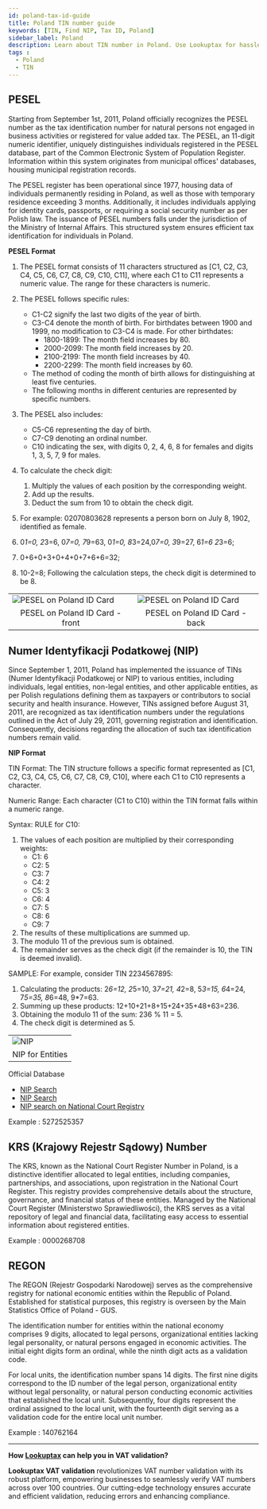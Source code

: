 ```yaml
---
id: poland-tax-id-guide
title: Poland TIN number guide
keywords: [TIN, Find NIP, Tax ID, Poland]
sidebar_label: Poland
description: Learn about TIN number in Poland. Use Lookuptax for hassle-free tax id validation in Poland and other 100+ countries
tags : 
  - Poland
  - TIN
---
```


## PESEL
Starting from September 1st, 2011, Poland officially recognizes the PESEL number as the tax identification number for natural persons not engaged in business activities or registered for value added tax. The PESEL, an 11-digit numeric identifier, uniquely distinguishes individuals registered in the PESEL database, part of the Common Electronic System of Population Register. Information within this system originates from municipal offices' databases, housing municipal registration records.

The PESEL register has been operational since 1977, housing data of individuals permanently residing in Poland, as well as those with temporary residence exceeding 3 months. Additionally, it includes individuals applying for identity cards, passports, or requiring a social security number as per Polish law. The issuance of PESEL numbers falls under the jurisdiction of the Ministry of Internal Affairs. This structured system ensures efficient tax identification for individuals in Poland.

**PESEL Format**
1. The PESEL format consists of 11 characters structured as [C1, C2, C3, C4, C5, C6, C7, C8, C9, C10, C11], where each C1 to C11 represents a numeric value. The range for these characters is numeric.

2. The PESEL follows specific rules:
   - C1-C2 signify the last two digits of the year of birth.
   - C3-C4 denote the month of birth. For birthdates between 1900 and 1999, no modification to C3-C4 is made. For other birthdates:
     - 1800-1899: The month field increases by 80.
     - 2000-2099: The month field increases by 20.
     - 2100-2199: The month field increases by 40.
     - 2200-2299: The month field increases by 60.
   - The method of coding the month of birth allows for distinguishing at least five centuries.
   - The following months in different centuries are represented by specific numbers.

3. The PESEL also includes:
   - C5-C6 representing the day of birth.
   - C7-C9 denoting an ordinal number.
   - C10 indicating the sex, with digits 0, 2, 4, 6, 8 for females and digits 1, 3, 5, 7, 9 for males.

4. To calculate the check digit:
   1. Multiply the values of each position by the corresponding weight.
   2. Add up the results.
   3. Deduct the sum from 10 to obtain the check digit.

5. For example: 02070803628 represents a person born on July 8, 1902, identified as female. 
  1. 0*1=0, 2*3=6, 0*7=0, 7*9=63, 0*1=0, 8*3=24,0*7=0, 3*9=27, 6*1=6 2*3=6;
  2. 0+6+0+3+0+4+0+7+6+6=32;
  3. 10-2=8;
  Following the calculation steps, the check digit is determined to be 8. 



<table align="center" border="0px" border-color="#dedede"><tr><td>
  <img src="/docs/img/taxid/id-poland-front.PNG" alt="PESEL on Poland ID Card"  title="PESEL on Poland ID Card"/>
  </td><td>
  <img src="/docs/img/taxid/id-poland-back.PNG" alt="PESEL on Poland ID Card"  title="PESEL on Poland ID Card"/>
  </td></tr>
  <tr><td align="center">PESEL on Poland ID Card -front</td><td align="center">PESEL on Poland ID Card -back</td></tr>
</table>


## Numer Identyfikacji Podatkowej (NIP)
Since September 1, 2011, Poland has implemented the issuance of TINs (Numer Identyfikacji Podatkowej or NIP) to various entities, including individuals, legal entities, non-legal entities, and other applicable entities, as per Polish regulations defining them as taxpayers or contributors to social security and health insurance. However, TINs assigned before August 31, 2011, are recognized as tax identification numbers under the regulations outlined in the Act of July 29, 2011, governing registration and identification. Consequently, decisions regarding the allocation of such tax identification numbers remain valid.


**NIP Format**

TIN Format:
The TIN structure follows a specific format represented as [C1, C2, C3, C4, C5, C6, C7, C8, C9, C10], where each C1 to C10 represents a character.

Numeric Range:
Each character (C1 to C10) within the TIN format falls within a numeric range.

Syntax:
RULE for C10:
1. The values of each position are multiplied by their corresponding weights:
   - C1: 6
   - C2: 5
   - C3: 7
   - C4: 2
   - C5: 3
   - C6: 4
   - C7: 5
   - C8: 6
   - C9: 7
2. The results of these multiplications are summed up.
3. The modulo 11 of the previous sum is obtained.
4. The remainder serves as the check digit (if the remainder is 10, the TIN is deemed invalid).

SAMPLE:
For example, consider TIN 2234567895:

1. Calculating the products: 2*6=12, 2*5=10, 3*7=21, 4*2=8, 5*3=15, 6*4=24, 7*5=35, 8*6=48, 9*7=63.
2. Summing up these products: 12+10+21+8+15+24+35+48+63=236.
3. Obtaining the modulo 11 of the sum: 236 % 11 = 5.
4. The check digit is determined as 5.


<table align="center" border="0px" border-color="#dedede"><tr><td>
  <img src="/docs/img/taxid/nip-poland.PNG" alt="NIP" title="NIP for Entities"/>
  </td></tr>
  <tr><td align="center">NIP for Entities</td></tr>
</table>


Official Database

* [NIP Search](https://www.biznes.gov.pl/en/wyszukiwarka-firm/) 
* [NIP Search](https://aplikacja.ceidg.gov.pl/CEIDG/CEIDG.Public.UI/Search.aspx)
* [NIP search on National Court Registry](https://ekrs.ms.gov.pl/web/wyszukiwarka-krs/strona-glowna/index.html)
 

 Example : 5272525357

## KRS (Krajowy Rejestr Sądowy) Number

The KRS, known as the National Court Register Number in Poland, is a distinctive identifier allocated to legal entities, including companies, partnerships, and associations, upon registration in the National Court Register. This registry provides comprehensive details about the structure, governance, and financial status of these entities. Managed by the National Court Register (Ministerstwo Sprawiedliwości), the KRS serves as a vital repository of legal and financial data, facilitating easy access to essential information about registered entities.

Example : 0000268708


## REGON

The REGON (Rejestr Gospodarki Narodowej) serves as the comprehensive registry for national economic entities within the Republic of Poland. Established for statistical purposes, this registry is overseen by the Main Statistics Office of Poland - GUS.

The identification number for entities within the national economy comprises 9 digits, allocated to legal persons, organizational entities lacking legal personality, or natural persons engaged in economic activities. The initial eight digits form an ordinal, while the ninth digit acts as a validation code.

For local units, the identification number spans 14 digits. The first nine digits correspond to the ID number of the legal person, organizational entity without legal personality, or natural person conducting economic activities that established the local unit. Subsequently, four digits represent the ordinal assigned to the local unit, with the fourteenth digit serving as a validation code for the entire local unit number.

Example : 140762164

----
**How [Lookuptax](https://lookuptax.com/) can help you in VAT validation?**

**Lookuptax VAT validation** revolutionizes VAT number validation with its robust platform, empowering businesses to seamlessly verify VAT numbers across over 100 countries. Our cutting-edge technology ensures accurate and efficient validation, reducing errors and enhancing compliance.